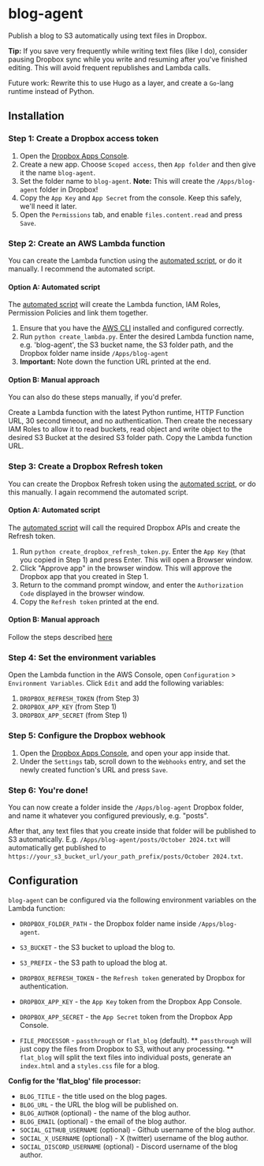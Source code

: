 # blog-agent
Publish a blog to S3 automatically using text files in Dropbox.

**Tip:** If you save very frequently while writing text files (like I do), consider pausing Dropbox sync while you write and resuming after you've finished editing. This will avoid frequent republishes and Lambda calls.

Future work: Rewrite this to use Hugo as a layer, and create a `Go`-lang runtime instead of Python.

## Installation
### Step 1: Create a Dropbox access token
1. Open the [Dropbox Apps Console](https://www.dropbox.com/developers/apps/).
2. Create a new app. Choose `Scoped access`, then `App folder` and then give it the name `blog-agent`.
3. Set the folder name to `blog-agent`. **Note:** This will create the `/Apps/blog-agent` folder in Dropbox!
4. Copy the `App Key` and `App Secret` from the console. Keep this safely, we'll need it later.
5. Open the `Permissions` tab, and enable `files.content.read` and press `Save`.


### Step 2: Create an AWS Lambda function
You can create the Lambda function using the [automated script](create_lambda.py), or do it manually. I recommend the automated script.

#### Option A: Automated script
The [automated script](create_lambda.py) will create the Lambda function, IAM Roles, Permission Policies and link them together.

1. Ensure that you have the [AWS CLI](https://aws.amazon.com/cli/) installed and configured correctly.
2. Run `python create_lambda.py`. Enter the desired Lambda function name, e.g. 'blog-agent', the S3 bucket name, the S3 folder path, and the Dropbox folder name inside `/Apps/blog-agent`
3. **Important:** Note down the function URL printed at the end.

#### Option B: Manual approach
You can also do these steps manually, if you'd prefer.

Create a Lambda function with the latest Python runtime, HTTP Function URL, 30 second timeout, and no authentication. Then create the necessary IAM Roles to allow it to read buckets, read object and write object to the desired S3 Bucket at the desired S3 folder path. Copy the Lambda function URL.


### Step 3: Create a Dropbox Refresh token
You can create the Dropbox Refresh token using the [automated script](create_dropbox_refresh_token.py), or do this manually. I again recommend the automated script.

#### Option A: Automated script
The [automated script](create_dropbox_refresh_token.py) will call the required Dropbox APIs and create the Refresh token.

1. Run `python create_dropbox_refresh_token.py`. Enter the `App Key` (that you copied in Step 1) and press Enter. This will open a Browser window.
2. Click "Approve app" in the browser window. This will approve the Dropbox app that you created in Step 1.
3. Return to the command prompt window, and enter the `Authorization Code` displayed in the browser window.
4. Copy the `Refresh token` printed at the end.

#### Option B: Manual approach
Follow the steps described [here](https://web.archive.org/web/20230228083012/https://www.dropboxforum.com/t5/Dropbox-API-Support-Feedback/Get-refresh-token-from-access-token/m-p/596755/highlight/true#M27728)


### Step 4: Set the environment variables
Open the Lambda function in the AWS Console, open `Configuration` > `Environment Variables`. Click `Edit` and add the following variables:
1. `DROPBOX_REFRESH_TOKEN` (from Step 3)
2. `DROPBOX_APP_KEY` (from Step 1)
3. `DROPBOX_APP_SECRET` (from Step 1)

### Step 5: Configure the Dropbox webhook
1. Open the [Dropbox Apps Console](https://www.dropbox.com/developers/apps/), and open your app inside that.
2. Under the `Settings` tab, scroll down to the `Webhooks` entry, and set the newly created function's URL and press `Save`.


### Step 6: You're done!
You can now create a folder inside the `/Apps/blog-agent` Dropbox folder, and name it whatever you configured previously, e.g. "posts".

After that, any text files that you create inside that folder will be published to S3 automatically. E.g. `/Apps/blog-agent/posts/October 2024.txt` will automatically get published to `https://your_s3_bucket_url/your_path_prefix/posts/October 2024.txt`.


## Configuration
`blog-agent` can be configured via the following environment variables on the Lambda function:
* `DROPBOX_FOLDER_PATH` - the Dropbox folder name inside `/Apps/blog-agent`.
* `S3_BUCKET` - the S3 bucket to upload the blog to.
* `S3_PREFIX` - the S3 path to upload the blog at.
* `DROPBOX_REFRESH_TOKEN` - the `Refresh token` generated by Dropbox for authentication.
* `DROPBOX_APP_KEY` - the `App Key` token from the Dropbox App Console.
* `DROPBOX_APP_SECRET` - the `App Secret` token from the Dropbox App Console.

* `FILE_PROCESSOR` - `passthrough` or `flat_blog` (default).
** `passthrough` will just copy the files from Dropbox to S3, without any processing.
** `flat_blog` will split the text files into individual posts, generate an `index.html` and a `styles.css` file for a blog.

**Config for the 'flat_blog' file processor:**
* `BLOG_TITLE` - the title used on the blog pages.
* `BLOG_URL` - the URL the blog will be published on.
* `BLOG_AUTHOR` (optional) - the name of the blog author.
* `BLOG_EMAIL` (optional) - the email of the blog author.
* `SOCIAL_GITHUB_USERNAME` (optional) - Github username of the blog author.
* `SOCIAL_X_USERNAME` (optional) - X (twitter) username of the blog author.
* `SOCIAL_DISCORD_USERNAME` (optional) - Discord username of the blog author.
